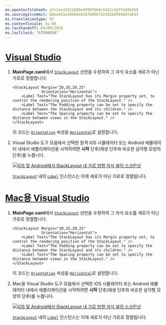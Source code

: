 ```yaml
---
ms.openlocfilehash: a7c2aa15521b89e4930746dc5421ce67fa26b2b9
ms.sourcegitcommit: b0ea451e18504e6267b896732dd26df64ddfa843
ms.translationtype: HT
ms.contentlocale: ko-KR
ms.lasthandoff: 04/09/2020
ms.locfileid: "67560010"
---
```

# <a name="visual-studio"></a>[Visual Studio](#tab/vswin)

1. **MainPage.xaml**에서 [`StackLayout`](xref:Xamarin.Forms.StackLayout) 선언을 수정하여 그 자식 요소를 세로가 아닌 가로로 정렬합니다.

    ```xaml
    <StackLayout Margin="20,35,20,25"
                 Orientation="Horizontal">
        <Label Text="The StackLayout has its Margin property set, to control the rendering position of the StackLayout." />
        <Label Text="The Padding property can be set to specify the distance between the StackLayout and its children." />
        <Label Text="The Spacing property can be set to specify the distance between views in the StackLayout." />
    </StackLayout>
    ```

    이 코드는 [`Orientation`](xref:Xamarin.Forms.StackLayout.Orientation) 속성을 [`Horizontal`](xref:Xamarin.Forms.StackOrientation.Horizontal)로 설정합니다.

1. Visual Studio 도구 모음에서 선택한 원격 iOS 시뮬레이터 또는 Android 에뮬레이터 내에서 애플리케이션을 시작하려면 **시작** 단추(재생 단추와 비슷한 삼각형 모양의 단추)를 누릅니다.

    [![iOS 및 Android에서 StackLayout 내 가로 방향 자식 뷰의 스크린샷](../images/orientation.png "가로 방향 레이블 인스턴스를 포함하는 StackLayout")](../images/orientation-large.png#lightbox "가로 방향 레이블 인스턴스를 포함하는 StackLayout")

    [`StackLayout`](xref:Xamarin.Forms.StackLayout) 내의 [`Label`](xref:Xamarin.Forms.Label) 인스턴스는 이제 세로가 아닌 가로로 정렬됩니다.

# <a name="visual-studio-for-mac"></a>[Mac용 Visual Studio](#tab/vsmac)

1. **MainPage.xaml**에서 [`StackLayout`](xref:Xamarin.Forms.StackLayout) 선언을 수정하여 그 자식 요소를 세로가 아닌 가로로 정렬합니다.

    ```xaml
    <StackLayout Margin="20,35,20,25"
                 Orientation="Horizontal">
        <Label Text="The StackLayout has its Margin property set, to control the rendering position of the StackLayout." />
        <Label Text="The Padding property can be set to specify the distance between the StackLayout and its children." />
        <Label Text="The Spacing property can be set to specify the distance between views in the StackLayout." />
    </StackLayout>
    ```

    이 코드는 [`Orientation`](xref:Xamarin.Forms.StackLayout.Orientation) 속성을 [`Horizontal`](xref:Xamarin.Forms.StackOrientation.Horizontal)로 설정합니다.

1. Mac용 Visual Studio 도구 모음에서 선택한 iOS 시뮬레이터 또는 Android 에뮬레이터 내에서 애플리케이션을 시작하려면 **시작** 단추(재생 단추와 비슷한 삼각형 모양의 단추)를 누릅니다.

    [![iOS 및 Android에서 StackLayout 내 가로 방향 자식 뷰의 스크린샷](../images/orientation.png "가로 방향 레이블 인스턴스를 포함하는 StackLayout")](../images/orientation-large.png#lightbox "가로 방향 레이블 인스턴스를 포함하는 StackLayout")

    [`StackLayout`](xref:Xamarin.Forms.StackLayout) 내의 [`Label`](xref:Xamarin.Forms.Label) 인스턴스는 이제 세로가 아닌 가로로 정렬됩니다.
